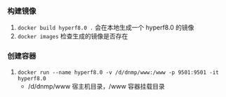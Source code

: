 ### 构建镜像
1. `docker build hyperf8.0 .` 会在本地生成一个 hyperf8.0 的镜像
2. `docker images` 检查生成的镜像是否存在

### 创建容器
1. `docker run --name hyperf8.0 -v /d/dnmp/www:/www -p 9501:9501 -it hyperf8.0`
	* /d/dnmp/www 宿主机目录，/www 容器挂载目录
